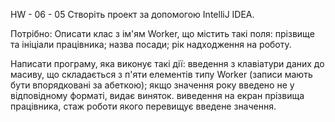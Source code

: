 HW - 06 - 05
Створіть проект за допомогою IntelliJ IDEA.

Потрібно: Описати клас з ім'ям Worker, 
що містить такі поля:
прізвище та ініціали працівника;
назва посади;
рік надходження на роботу.

Написати програму, яка виконує такі дії:
введення з клавіатури даних до масиву, 
що складається з п'яти елементів типу Worker 
(записи мають бути впорядковані за абеткою);
якщо значення року введено не у відповідному форматі, 
видає виняток.
виведення на екран прізвища працівника, 
стаж роботи якого перевищує введене значення.